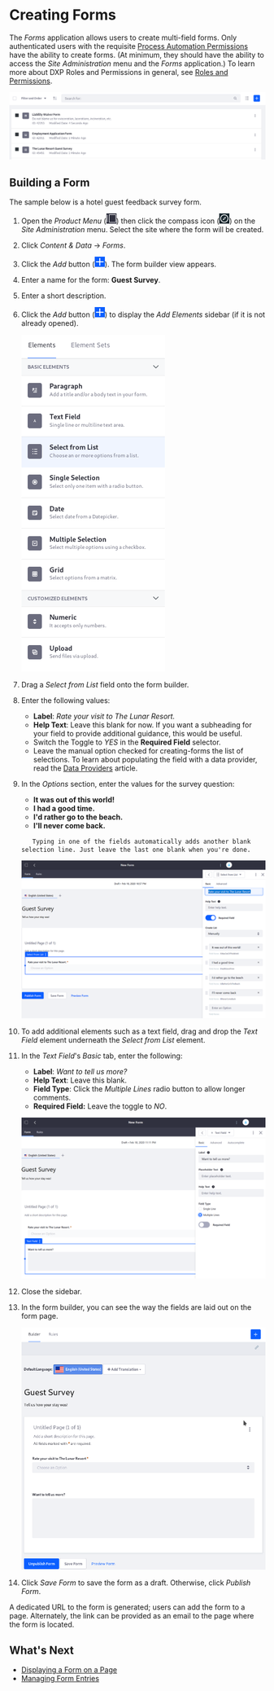 # Creating Forms

The _Forms_ application allows users to create multi-field forms. Only authenticated users with the requisite [Process Automation Permissions](./process-automation-permissions.md) have the ability to create forms. (At minimum, they should have the ability to access the _Site Administration_ menu and the _Forms_ application.) To learn more about DXP Roles and Permissions in general, see [Roles and Permissions](https://help.liferay.com/hc/articles/360017895212-Roles-and-Permissions).

![Forms are displayed in List format by default.](./creating-forms/images/01.png)

## Building a Form

The sample below is a hotel guest feedback survey form.

1. Open the _Product Menu_ (![Product Menu](../../../images/icon-product-menu.png)) then click the compass icon (![Compass](../../../images/icon-compass.png)) on the _Site Administration_ menu. Select the site where the form will be created.
1. Click _Content & Data_  &rarr; _Forms_.
1. Click the _Add_ button (![Add](../../../images/icon-add.png)). The form builder view appears.
1. Enter a name for the form: **Guest Survey**.
1. Enter a short description.
1. Click the _Add_ button (![Add](../../../images/icon-add.png)) to display the _Add Elements_ sidebar (if it is not already opened).

    ![You can choose from nine field types when creating-forms forms.](./creating-forms/images/02.png)

1. Drag a *Select from List* field onto the form builder.
1. Enter the following values:

    * **Label**: _Rate your visit to The Lunar Resort._
    * **Help Text**: Leave this blank for now. If you want a subheading for your field to provide additional guidance, this would be useful.
    * Switch the Toggle to _YES_ in the **Required Field** selector.
    * Leave the manual option checked for creating-forms the list of selections. To learn about populating the field with a data provider, read the [Data Providers](./data-providers.md) article.

1. In the _Options_ section, enter the values for the survey question:

    * **It was out of this world!**
    * **I had a good time.**
    * **I'd rather go to the beach.**
    * **I'll never come back.**

    ```note::
       Typing in one of the fields automatically adds another blank selection line. Just leave the last one blank when you're done.
    ```

    ![Select from List option](./creating-forms/images/03.png)

1. To add additional elements such as a text field, drag and drop the _Text Field_ element underneath the _Select from List_ element.
1. In the _Text Field_'s _Basic_ tab, enter the following:

    * **Label**: *Want to tell us more?*
    * **Help Text**: Leave this blank.
    * **Field Type**: Click the _Multiple Lines_ radio button to allow longer comments.
    * **Required Field:** Leave the toggle to _NO_.

    ![Adding a Text Field](./creating-forms/images/04.png)

1. Close the sidebar.
1. In the form builder, you can see the way the fields are laid out on the form page.

    ![The form builder page lets you preview your form layout, add a page to the form, or add some more fields.](./creating-forms/images/05.png)

1. Click _Save Form_ to save the form as a draft. Otherwise, click _Publish Form_.

A dedicated URL to the form is generated; users can add the form to a page. Alternately, the link can be provided as an email to the page where the form is located.

## What's Next

* [Displaying a Form on a Page](./displaying-forms.md)
* [Managing Form Entries](./managing-form-entries.md)
